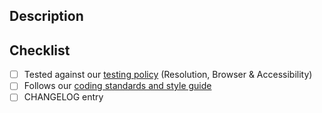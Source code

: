 ## Description

## Checklist

- [ ] Tested against our [testing policy](https://github.com/nhsuk/nhsuk-frontend/blob/master/docs/contributing/testing.md) (Resolution, Browser & Accessibility)
- [ ] Follows our [coding standards and style guide](https://github.com/nhsuk/nhsuk-frontend/blob/master/docs/contributing/coding-standards.md)
- [ ] CHANGELOG entry
